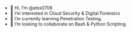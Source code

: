 - 👋 Hi, I’m @atss0706
- 👀 I’m interested in Cloud Security & Digital Forensics
- 🌱 I’m currently learning  Penetration Testing.
- 💞️ I’m looking to collaborate on  Bash & Python Scripting.

<!---
atss0706/atss0706 is a ✨ special ✨ repository because its `README.md` (this file) appears on your GitHub profile.
You can click the Preview link to take a look at your changes.
--->
